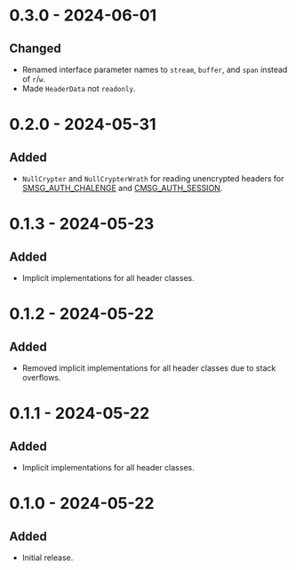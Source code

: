 # 0.3.0 - 2024-06-01

## Changed

* Renamed interface parameter names to `stream`, `buffer`, and `span` instead of `r`/`w`.
* Made `HeaderData` not `readonly`.

# 0.2.0 - 2024-05-31

## Added

* `NullCrypter` and `NullCrypterWrath` for reading unencrypted headers
  for [SMSG_AUTH_CHALENGE](https://gtker.com/wow_messages/docs/smsg_auth_challenge.html)
  and [CMSG_AUTH_SESSION](https://gtker.com/wow_messages/docs/cmsg_auth_session.html).

# 0.1.3 - 2024-05-23

## Added

* Implicit implementations for all header classes.

# 0.1.2 - 2024-05-22

## Added

* Removed implicit implementations for all header classes due to stack overflows.

# 0.1.1 - 2024-05-22

## Added

* Implicit implementations for all header classes.

# 0.1.0 - 2024-05-22

## Added

* Initial release.
